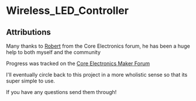 # Wireless_LED_Controller

<h2> Attributions </h2>

Many thanks to [Robert](https://forum.core-electronics.com.au/u/robert93820) from the Core Electronics forum, he has been a huge help to both myself and the community

Progress was tracked on the [Core Electronics Maker Forum](https://forum.core-electronics.com.au/t/12-day-project-esp32-led-controller/12926)

I'll eventually circle back to this project in a more wholistic sense so that its super simple to use.

If you have any questions send them through!
